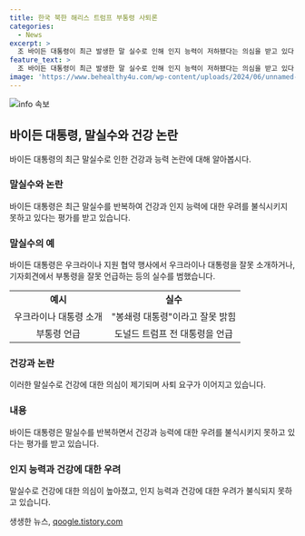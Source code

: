```yaml
---
title: 한국 북한 해리스 트럼프 부통령 사퇴론
categories:
  - News
excerpt: >
  조 바이든 대통령이 최근 발생한 말 실수로 인해 인지 능력이 저하됐다는 의심을 받고 있다. 바이든 대통령은 우크라이나 대통령을 잘못 소개하거나 트럼프 전 대통령을 언급하는 등 계속된 말실수를 반복하며 건강에 대한 우려가 커지고 있다. 또한 민주당 내에서는 바이든 대통령의 후보 사퇴를 촉구하는 목소리가 높아지고 있는 상황이다. 
feature_text: >
  조 바이든 대통령이 최근 발생한 말 실수로 인해 인지 능력이 저하됐다는 의심을 받고 있다. 바이든 대통령은 우크라이나 대통령을 잘못 소개하거나 트럼프 전 대통령을 언급하는 등 계속된 말실수를 반복하며 건강에 대한 우려가 커지고 있다. 또한 민주당 내에서는 바이든 대통령의 후보 사퇴를 촉구하는 목소리가 높아지고 있는 상황이다. 
image: 'https://www.behealthy4u.com/wp-content/uploads/2024/06/unnamed-file.png'
---
```


<p><img src="https://www.behealthy4u.com/wp-content/uploads/2024/06/unnamed-file.png" alt="info 속보" /></p>

<h2 data-ke-size="size26">바이든 대통령, 말실수와 건강 논란</h2>

<p data-ke-size="size16">바이든 대통령의 최근 말실수로 인한 건강과 능력 논란에 대해 알아봅시다.</p>

<h3><b>말실수와 논란</b></h3>

<p data-ke-size="size16">바이든 대통령은 최근 말실수를 반복하여 건강과 인지 능력에 대한 우려를 불식시키지 못하고 있다는 평가를 받고 있습니다.</p>

<h3><b>말실수의 예</b></h3>

<p data-ke-size="size16">바이든 대통령은 우크라이나 지원 협약 행사에서 우크라이나 대통령을 잘못 소개하거나, 기자회견에서 부통령을 잘못 언급하는 등의 실수를 범했습니다.</p>

<table>
  <tr>
    <td style="text-align: center; height: 17px;"><b>예시</b></td>
    <td style="text-align: center; height: 17px;"><b>실수</b></td>
  </tr>
  <tr>
    <td style="text-align: center; height: 17px;">우크라이나 대통령 소개</td>
    <td style="text-align: center; height: 17px;">"봉쇄령 대통령"이라고 잘못 밝힘</td>
  </tr>
  <tr>
    <td style="text-align: center; height: 17px;">부통령 언급</td>
    <td style="text-align: center; height: 17px;">도널드 트럼프 전 대통령을 언급</td>
  </tr>
</table>

<h3><b>건강과 논란</b></h3>

<p data-ke-size="size16">이러한 말실수로 건강에 대한 의심이 제기되며 사퇴 요구가 이어지고 있습니다.</p>

<h3><b>내용</b></h3>

<p data-ke-size="size16">바이든 대통령은 말실수를 반복하면서 건강과 능력에 대한 우려를 불식시키지 못하고 있다는 평가를 받고 있습니다.</p>

<h3><b>인지 능력과 건강에 대한 우려</b></h3>

<p data-ke-size="size16">말실수로 건강에 대한 의심이 높아졌고, 인지 능력과 건강에 대한 우려가 불식되지 못하고 있습니다.</p>

<p data-ke-size="size16"></p>
생생한 뉴스, <a href="https://qoogle.tistory.com" rel="dofollow">qoogle.tistory.com</a>


